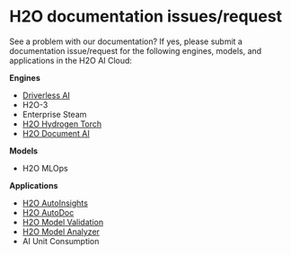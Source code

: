 # H2O documentation issues/request 


See a problem with our documentation? If yes, please submit a documentation issue/request for the following engines, models, and applications in the H2O AI Cloud: 

**Engines**

- [Driverless AI](.github/ISSUE_TEMPLATE/driverless-ai.md)
- H2O-3
- Enterprise Steam 
- [H2O Hydrogen Torch](.github/ISSUE_TEMPLATE/h2o-hydrogen-torch.md)
- [H2O Document AI](.github/ISSUE_TEMPLATE/h2o-document-ai)


**Models**

- H2O MLOps 


**Applications** 

- [H2O AutoInsights](.github/ISSUE_TEMPLATE/h2o-autoinsights.md)
- [H2O AutoDoc](.github/ISSUE_TEMPLATE/h2o-autodoc.md) 
- [H2O Model Validation](.github/ISSUE_TEMPLATE/h2o-model-validation.md)
- [H2O Model Analyzer](.github/ISSUE_TEMPLATE/h2o-model-analyzer.md) 
- AI Unit Consumption 

